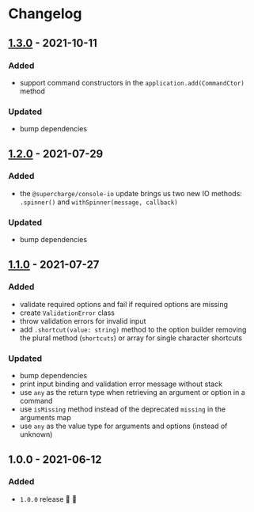 # Changelog


## [1.3.0](https://github.com/supercharge/cedar/compare/v1.2.0...v1.3.0) - 2021-10-11

### Added
- support command constructors in the `application.add(CommandCtor)` method

### Updated
- bump dependencies


## [1.2.0](https://github.com/supercharge/cedar/compare/v1.1.0...v1.2.0) - 2021-07-29

### Added
- the `@supercharge/console-io` update brings us two new IO methods: `.spinner()` and `withSpinner(message, callback)`

### Updated
- bump dependencies


## [1.1.0](https://github.com/supercharge/cedar/compare/v1.0.0...v1.1.0) - 2021-07-27

### Added
- validate required options and fail if required options are missing
- create `ValidationError` class
- throw validation errors for invalid input
- add `.shortcut(value: string)` method to the option builder removing the plural method (`shortcuts`) or array for single character shortcuts

### Updated
- bump dependencies
- print input binding and validation error message without stack
- use `any` as the return type when retrieving an argument or option in a command
- use `isMissing` method instead of the deprecated `missing` in the arguments map
- use `any` as the value type for arguments and options (instead of unknown)


## 1.0.0 - 2021-06-12

### Added
- `1.0.0` release 🚀 🎉
